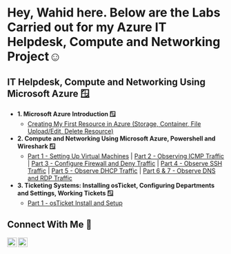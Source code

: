 <h1>Hey, Wahid here. 
Below are the Labs Carried out for my Azure IT Helpdesk, Compute and Networking Project</a>☺</h1>

<h2> IT Helpdesk, Compute and Networking Using Microsoft Azure 🪟</h2>

- <b>1. Microsoft Azure Introduction 🪟</b>
  - [Creating My First Resource in Azure (Storage, Container, File Upload/Edit, Delete Resource)](https://github.com/cyberwahid01/1-azure-resource-setup)
- <b>2. Compute and Networking Using Microsoft Azure, Powershell and Wireshark 🪟</b>
  - [Part 1 - Setting Up Virtual Machines](https://github.com/cyberwahid01/2.1-Virtual-Machine-Setup) | [Part 2 - Observing ICMP Traffic](https://github.com/cyberwahid01/2.2-Observing-ICMP-Traffic) | [Part 3 - Configure Firewall and Deny Traffic](https://github.com/cyberwahid01/2.3-Configure-Firewall-Deny-Traffic) | [Part 4 - Observe SSH Traffic](https://github.com/cyberwahid01/2.4-Observe-SSH-Traffic) | [Part 5 - Observe DHCP Traffic](https://github.com/cyberwahid01/2.5-Observe-DHCP-Traffic) | [Part 6 & 7 - Observe DNS and RDP Traffic](https://github.com/cyberwahid01/2.6-2.7-DNS-and-RDP-Traffic)
- <b>3. Ticketing Systems: Installing osTicket, Configuring Departments and Settings, Working Tickets 🪟</b>
  - [Part 1 - osTicket Install and Setup](https://github.com/cyberwahid01/3.1-osTicket-Install-and-Setup)

<h2>Connect With Me 🤳</h2>

[<img align="left" alt="Josh | LinkedIn" width="22px" src="https://cdn.jsdelivr.net/npm/simple-icons@v3/icons/linkedin.svg" />][linkedin]
[<img align="left" alt="Josh | Medium" width="22px" src="https://console.dev/img/favicons/daily.dev.jpg" />][dailydev]

[dailydev]: https://app.daily.dev/wahidfwd
[linkedin]: https://linkedin.com/in/wahida01
